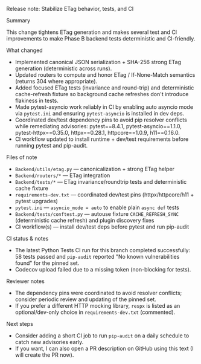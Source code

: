 Release note: Stabilize ETag behavior, tests, and CI

Summary

This change tightens ETag generation and makes several test and CI improvements to make Phase B backend tests deterministic and CI-friendly.

What changed

- Implemented canonical JSON serialization + SHA-256 strong ETag generation (deterministic across runs).
- Updated routers to compute and honor ETag / If-None-Match semantics (returns 304 where appropriate).
- Added focused ETag tests (invariance and round-trip) and deterministic cache-refresh fixture so background cache refreshes don't introduce flakiness in tests.
- Made pytest-asyncio work reliably in CI by enabling auto asyncio mode via `pytest.ini` and ensuring `pytest-asyncio` is installed in dev deps.
- Coordinated dev/test dependency pins to avoid pip resolver conflicts while remediating advisories: pytest==8.4.1, pytest-asyncio==1.1.0, pytest-httpx==0.35.0, httpx==0.28.1, httpcore==1.0.9, h11==0.16.0.
- CI workflow updated to install runtime + dev/test requirements before running pytest and pip-audit.

Files of note

- `Backend/utils/etag.py` — canonicalization + strong ETag helper
- `Backend/routers/*` — ETag integration
- `Backend/tests/*` — ETag invariance/roundtrip tests and deterministic cache fixture
- `requirements-dev.txt` — coordinated dev/test pins (httpx/httpcore/h11 + pytest upgrades)
- `pytest.ini` — `asyncio_mode = auto` to enable plain `async def` tests
- `Backend/tests/conftest.py` — autouse fixture `CACHE_REFRESH_SYNC` (deterministic cache refresh) and plugin discovery fixes
- CI workflow(s) — install dev/test deps before pytest and run pip-audit

CI status & notes

- The latest Python Tests CI run for this branch completed successfully: 58 tests passed and `pip-audit` reported "No known vulnerabilities found" for the pinned set.
- Codecov upload failed due to a missing token (non-blocking for tests).

Reviewer notes

- The dependency pins were coordinated to avoid resolver conflicts; consider periodic review and updating of the pinned set.
- If you prefer a different HTTP mocking library, `respx` is listed as an optional/dev-only choice in `requirements-dev.txt` (commented).

Next steps

- Consider adding a short CI job to run `pip-audit` on a daily schedule to catch new advisories early.
- If you want, I can also open a PR description on GitHub using this text (I will create the PR now).
